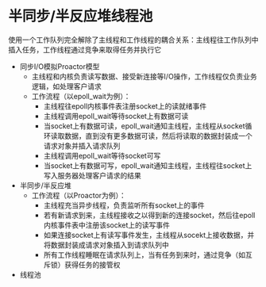 半同步/半反应堆线程池
===================
使用一个工作队列完全解除了主线程和工作线程的耦合关系：主线程往工作队列中插入任务，工作线程通过竞争来取得任务并执行它
* 同步I/O模拟Proactor模型
    * 主线程和内核负责读写数据、接受新连接等I/O操作，工作线程仅负责业务逻辑，如处理客户请求
    * 工作流程（以epoll_wait为例）：
        * 主线程往epoll内核事件表注册socket上的读就绪事件
        * 主线程调用epoll_wait等待socket上有数据可读
        * 当socket上有数据可读，epoll_wait通知主线程，主线程从socket循环读取数据，直到没有更多数据可读，然后将读取的数据封装成一个请求对象并插入请求队列
        * 主线程调用epoll_wait等待socket可写
        * 当socket上有数据可写，epoll_wait通知主线程，主线程往socket上写入服务器处理客户请求的结果
* 半同步/半反应堆
    * 工作流程（以Proactor为例）：
        * 主线程充当异步线程，负责监听所有socket上的事件
        * 若有新请求到来，主线程接收之以得到新的连接socket，然后往epoll内核事件表中注册该socket上的读写事件
        * 如果连接socket上有读写事件发生，主线程从socekt上接收数据，并将数据封装成请求对象插入到请求队列中
        * 所有工作线程睡眠在请求队列上，当有任务到来时，通过竞争（如互斥锁）获得任务的接管权
* 线程池